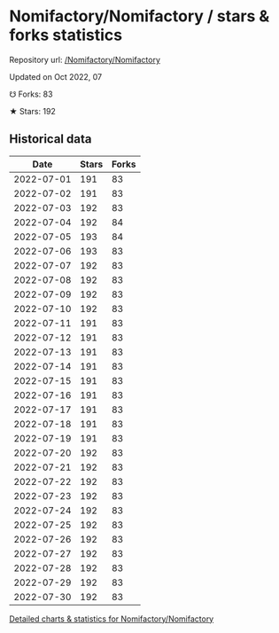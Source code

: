 # Nomifactory/Nomifactory / stars & forks statistics

Repository url: [/Nomifactory/Nomifactory](https://github.com/Nomifactory/Nomifactory)

Updated on Oct 2022, 07

☋ Forks: 83

★ Stars: 192

## Historical data
| Date | Stars | Forks |
|------|-------|-------|
| 2022-07-01 | 191 | 83 | 
| 2022-07-02 | 191 | 83 | 
| 2022-07-03 | 192 | 83 | 
| 2022-07-04 | 192 | 84 | 
| 2022-07-05 | 193 | 84 | 
| 2022-07-06 | 193 | 83 | 
| 2022-07-07 | 192 | 83 | 
| 2022-07-08 | 192 | 83 | 
| 2022-07-09 | 192 | 83 | 
| 2022-07-10 | 192 | 83 | 
| 2022-07-11 | 191 | 83 | 
| 2022-07-12 | 191 | 83 | 
| 2022-07-13 | 191 | 83 | 
| 2022-07-14 | 191 | 83 | 
| 2022-07-15 | 191 | 83 | 
| 2022-07-16 | 191 | 83 | 
| 2022-07-17 | 191 | 83 | 
| 2022-07-18 | 191 | 83 | 
| 2022-07-19 | 191 | 83 | 
| 2022-07-20 | 192 | 83 | 
| 2022-07-21 | 192 | 83 | 
| 2022-07-22 | 192 | 83 | 
| 2022-07-23 | 192 | 83 | 
| 2022-07-24 | 192 | 83 | 
| 2022-07-25 | 192 | 83 | 
| 2022-07-26 | 192 | 83 | 
| 2022-07-27 | 192 | 83 | 
| 2022-07-28 | 192 | 83 | 
| 2022-07-29 | 192 | 83 | 
| 2022-07-30 | 192 | 83 | 


[Detailed charts & statistics for Nomifactory/Nomifactory](https://reviewgithub.com/rep/Nomifactory/Nomifactory)

